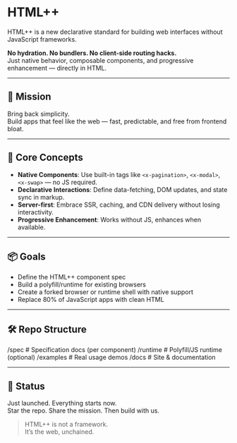 # HTML++

HTML++ is a new declarative standard for building web interfaces without JavaScript frameworks.

**No hydration. No bundlers. No client-side routing hacks.**  
Just native behavior, composable components, and progressive enhancement — directly in HTML.

---

## 🚩 Mission

Bring back simplicity.  
Build apps that feel like the web — fast, predictable, and free from frontend bloat.

---

## 🧩 Core Concepts

- **Native Components**: Use built-in tags like `<x-pagination>`, `<x-modal>`, `<x-swap>` — no JS required.
- **Declarative Interactions**: Define data-fetching, DOM updates, and state sync in markup.
- **Server-first**: Embrace SSR, caching, and CDN delivery without losing interactivity.
- **Progressive Enhancement**: Works without JS, enhances when available.

---

## 📦 Goals

- Define the HTML++ component spec
- Build a polyfill/runtime for existing browsers
- Create a forked browser or runtime shell with native support
- Replace 80% of JavaScript apps with clean HTML

---

## 🛠 Repo Structure

/spec # Specification docs (per component)
/runtime # Polyfill/JS runtime (optional)
/examples # Real usage demos
/docs # Site & documentation

---

## 🧠 Status

Just launched. Everything starts now.  
Star the repo. Share the mission. Then build with us.

> HTML++ is not a framework.  
> It’s the web, unchained.
